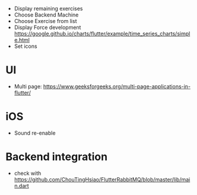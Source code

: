 + Display remaining exercises
+ Choose Backend Machine
+ Choose Exercise from list
+ Display Force development https://google.github.io/charts/flutter/example/time_series_charts/simple.html
+ Set icons

# UI
+ Multi page: https://www.geeksforgeeks.org/multi-page-applications-in-flutter/

# iOS
+ Sound re-enable

# Backend integration
+ check with https://github.com/ChouTingHsiao/FlutterRabbitMQ/blob/master/lib/main.dart
